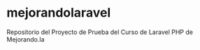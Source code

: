 mejorandolaravel
================

Repositorio del Proyecto de Prueba del Curso de Laravel PHP de Mejorando.la
